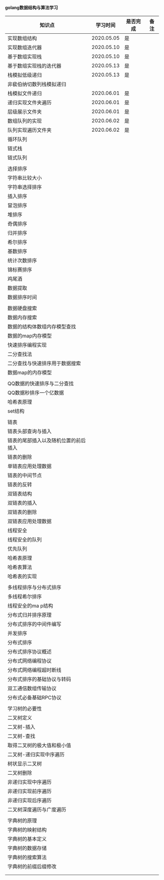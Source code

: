 #### golang数据结构与算法学习

| 知识点                               | 学习时间   | 是否完成 | 备注 |
| ------------------------------------ | ---------- | -------- | ---- |
| 实现数组结构                         | 2020.05.05 | 是       |      |
| 实现数组迭代器                       | 2020.05.10 | 是       |      |
| 基于数组实现栈                       | 2020.05.10 | 是       |      |
| 基于数组实现栈的迭代器               | 2020.05.13 | 是       |      |
| 栈模拟低级递归                       | 2020.05.13 | 是       |      |
| 非裴伯纳切数列栈模拟递归             |            |          |      |
| 栈模拟文件递归                       | 2020.06.01 | 是       |      |
| 递归实现文件夹遍历                   | 2020.06.01 | 是       |      |
| 层级展示文件夹                       | 2020.06.01 | 是       |      |
| 数组队列的实现                       | 2020.06.02 | 是       |      |
| 队列实现遍历文件夹                   | 2020.06.02 | 是       |      |
| 循环队列                             |            |          |      |
| 链式栈                               |            |          |      |
| 链式队列                             |            |          |      |
|                                      |            |          |      |
| 选择排序                             |            |          |      |
| 字符串比较大小                       |            |          |      |
| 字符串选择排序                       |            |          |      |
| 插入排序                             |            |          |      |
| 冒泡排序                             |            |          |      |
| 堆排序                               |            |          |      |
| 奇偶排序                             |            |          |      |
| 归并排序                             |            |          |      |
| 希尔排序                             |            |          |      |
| 基数排序                             |            |          |      |
| 统计次数排序                         |            |          |      |
| 锦标赛排序                           |            |          |      |
| 鸡尾酒                               |            |          |      |
| 数据提取                             |            |          |      |
| 数据排序时间                         |            |          |      |
|                                      |            |          |      |
| 数据硬盘搜索                         |            |          |      |
| 数据内存搜索                         |            |          |      |
| 数据的结构体数组内存模型查找         |            |          |      |
| 数据的map内存模型                    |            |          |      |
| 快速排序编程实现                     |            |          |      |
| 二分查找法                           |            |          |      |
| 二分查找与快速排序用于数据搜索       |            |          |      |
| 数据map的内存模型                    |            |          |      |
|                                      |            |          |      |
| QQ数据的快速排序与二分查找           |            |          |      |
| QQ数据秒排序一个亿数据               |            |          |      |
| 哈希表原理                           |            |          |      |
| set结构                              |            |          |      |
|                                      |            |          |      |
| 链表                                 |            |          |      |
| 链表头部查询与插入                   |            |          |      |
| 链表的尾部插入以及随机位置的前后插入 |            |          |      |
| 链表的删除                           |            |          |      |
| 单链表应用处理数据                   |            |          |      |
| 链表的中间节点                       |            |          |      |
| 链表的反转                           |            |          |      |
| 双链表结构                           |            |          |      |
| 双链表的插入                         |            |          |      |
| 双链表的删除                         |            |          |      |
| 双链表应用处理数据                   |            |          |      |
| 线程安全                             |            |          |      |
| 线程安全的队列                       |            |          |      |
| 优先队列                             |            |          |      |
| 哈希表原理                           |            |          |      |
| 哈希表算法                           |            |          |      |
| 哈希表的实现                         |            |          |      |
|                                      |            |          |      |
| 多线程排序与分布式排序               |            |          |      |
| 多线程希尔排序                       |            |          |      |
| 线程安全的ma p结构                   |            |          |      |
| 分布式归并排序原理                   |            |          |      |
| 分布式排序的中间件编写               |            |          |      |
| 并发排序                             |            |          |      |
| 分布式排序                           |            |          |      |
| 分布式排序协议概述                   |            |          |      |
| 分布式网络编程协议                   |            |          |      |
| 分布式网络编程超时断线               |            |          |      |
| 分布式排序的基础协议与转码           |            |          |      |
| 双工通信数组传输协议                 |            |          |      |
| 分布式必备基础RPC协议                |            |          |      |
|                                      |            |          |      |
| 学习树的必要性                       |            |          |      |
| 二叉树定义                           |            |          |      |
| 二叉树-插入                          |            |          |      |
| 二叉树-查找                          |            |          |      |
| 取得二叉树的极大值和极小值           |            |          |      |
| 二叉树-递归实现中序遍历              |            |          |      |
| 树状显示二叉树                       |            |          |      |
| 二叉树删除                           |            |          |      |
| 非递归实现中序遍历                   |            |          |      |
| 非递归实现前序遍历                   |            |          |      |
| 非递归实现后序遍历                   |            |          |      |
| 二叉树深度遍历与广度遍历             |            |          |      |
|                                      |            |          |      |
| 字典树的原理                         |            |          |      |
| 字典树的映射结构                     |            |          |      |
| 字典树的基本定义                     |            |          |      |
| 字典树的数据存储                     |            |          |      |
| 字典树的搜索算法                     |            |          |      |
| 字典树的前缀后缀修改                 |            |          |      |
|                                      |            |          |      |
|                                      |            |          |      |

